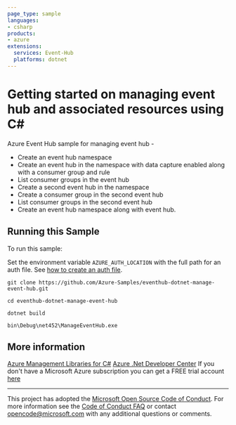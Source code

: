 ```yaml
---
page_type: sample
languages:
- csharp
products:
- azure
extensions:
  services: Event-Hub
  platforms: dotnet
---
```


# Getting started on managing event hub and associated resources using C# #

 Azure Event Hub sample for managing event hub -
   - Create an event hub namespace
   - Create an event hub in the namespace with data capture enabled along with a consumer group and rule
   - List consumer groups in the event hub
   - Create a second event hub in the namespace
   - Create a consumer group in the second event hub
   - List consumer groups in the second event hub
   - Create an event hub namespace along with event hub.


## Running this Sample ##

To run this sample:

Set the environment variable `AZURE_AUTH_LOCATION` with the full path for an auth file. See [how to create an auth file](https://github.com/Azure/azure-libraries-for-net/blob/master/AUTH.md).

    git clone https://github.com/Azure-Samples/eventhub-dotnet-manage-event-hub.git

    cd eventhub-dotnet-manage-event-hub

    dotnet build

    bin\Debug\net452\ManageEventHub.exe

## More information ##

[Azure Management Libraries for C#](https://github.com/Azure/azure-sdk-for-net/tree/Fluent)
[Azure .Net Developer Center](https://azure.microsoft.com/en-us/develop/net/)
If you don't have a Microsoft Azure subscription you can get a FREE trial account [here](http://go.microsoft.com/fwlink/?LinkId=330212)

---

This project has adopted the [Microsoft Open Source Code of Conduct](https://opensource.microsoft.com/codeofconduct/). For more information see the [Code of Conduct FAQ](https://opensource.microsoft.com/codeofconduct/faq/) or contact [opencode@microsoft.com](mailto:opencode@microsoft.com) with any additional questions or comments.